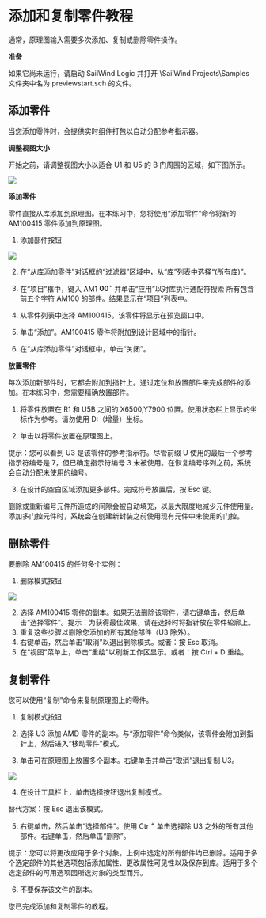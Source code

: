 # 添加和复制零件教程

通常，原理图输入需要多次添加、复制或删除零件操作。

**准备**

如果它尚未运行，请启动 SailWind Logic 并打开 \\SailWind Projects\\Samples 文件夹中名为 previewstart.sch 的文件。

## 添加零件

当您添加零件时，会提供实时组件打包以自动分配参考指示器。

**调整视图大小**

开始之前，请调整视图大小以适合 U1 和 U5 的 B 门周围的区域，如下图所示。

![](/logic/tutorial/11489a708772a8981415e3b4e4a5e571b91f231ceb8311628cd0c82bd85059e2.jpg)

**添加零件**

零件直接从库添加到原理图。在本练习中，您将使用“添加零件”命令将新的 AM100415 零件添加到原理图。

1.  添加部件按钮

![](/logic/tutorial/f7a99052eb25714f7f19ed9206906dcbf4f41385410aef98814af4c4b748612d.jpg)

2.  在“从库添加零件”对话框的“过滤器”区域中，从“库”列表中选择“(所有库)”。
    
3.  在“项目”框中，键入 AM1 ${ \pmb 0 } { \pmb 0 } ^ { \star }$ 并单击“应用”以对库执行通配符搜索
    所有包含前五个字符 AM100 的部件。结果显示在“项目”列表中。
    
4.  从零件列表中选择 AM100415。该零件将显示在预览窗口中。
    
5.  单击“添加”。AM100415 零件将附加到设计区域中的指针。
    
6.  在“从库添加零件”对话框中，单击“关闭”。
    

**放置零件**

每次添加新部件时，它都会附加到指针上。通过定位和放置部件来完成部件的添加。在本练习中，您需要精确放置部件。

1.  将零件放置在 R1 和 U5B 之间的 X6500,Y7900 位置。使用状态栏上显示的坐标作为参考。请勿使用 D:（增量）坐标。
    
2.  单击以将零件放置在原理图上。
    

提示：您可以看到 U3 是该零件的参考指示符。尽管前缀 U 使用的最后一个参考指示符编号是 7，但已确定指示符编号 3 未被使用。在恢复编号序列之前，系统会自动分配未使用的编号。

3.  在设计的空白区域添加更多部件。完成符号放置后，按 Esc 键。

删除或重新编号元件所造成的间隙会被自动填充，以最大限度地减少元件使用量。添加多门控元件时，系统会在创建新封装之前使用现有元件中未使用的门控。

## 删除零件

要删除 AM100415 的任何多个实例：

1.  删除模式按钮

![](/logic/tutorial/95093e3b8ad5911704631ef8e1a2ae401ffdef670f355f71829e48fd11730f41.jpg)

2.  选择 AM100415 零件的副本。如果无法删除该零件，请右键单击，然后单击“选择零件”。提示：为获得最佳效果，请在选择时将指针放在零件轮廓上。
3.  重复这些步骤以删除您添加的所有其他部件（U3 除外）。
4.  右键单击，然后单击“取消”以退出删除模式。或者：按 Esc 取消。
5.  在“视图”菜单上，单击“重绘”以刷新工作区显示。或者：按 $\mathsf { C t r l + D }$ 重绘。

## 复制零件

您可以使用“复制”命令来复制原理图上的零件。

1.  复制模式按钮
    
2.  选择 U3 添加 AMD 零件的副本。与“添加零件”命令类似，该零件会附加到指针上，然后进入“移动零件”模式。
    
3.  单击可在原理图上放置多个副本。右键单击并单击“取消”退出复制 U3。
    

![](/logic/tutorial/73b63d8eacad03d63653eb02f3f1ac1d55301faa6fe168bdd8b480f3e2381620.jpg)

4.  在设计工具栏上，单击选择按钮退出复制模式。

替代方案：按 Esc 退出该模式。

5.  右键单击，然后单击“选择部件”。使用 Ctr $^ +$ 单击选择除 U3 之外的所有其他部件。右键单击，然后单击“删除”。

提示：您可以将更改应用于多个对象。上例中选定的所有部件均已删除。适用于多个选定部件的其他选项包括添加属性、更改属性可见性以及保存到库。适用于多个选定部件的可用选项因所选对象的类型而异。

6.  不要保存该文件的副本。

您已完成添加和复制零件的教程。